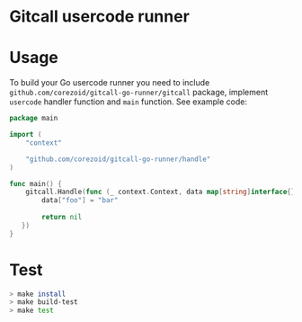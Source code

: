 # Gitcall usercode runner


# Usage
To build your Go usercode runner you need to include 
`github.com/corezoid/gitcall-go-runner/gitcall` package,
 implement `usercode` handler function and `main` function.
See example code:

```go
package main

import (
	"context"

	"github.com/corezoid/gitcall-go-runner/handle"
)

func main() {
	gitcall.Handle(func (_ context.Context, data map[string]interface{}) error {
        data["foo"] = "bar"
       
        return nil
   })
}
```

# Test

```bash
> make install
> make build-test
> make test
```